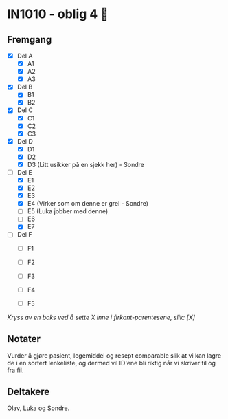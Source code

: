 # IN1010 - oblig 4 :rocket:

## Fremgang
- [X] Del A
    - [X] A1
    - [X] A2
    - [X] A3
- [X] Del B
    - [X] B1
    - [X] B2
- [X] Del C
    - [X] C1
    - [X] C2
    - [X] C3
- [X] Del D
    - [X] D1
    - [X] D2
    - [X] D3 (Litt usikker på en sjekk her) - Sondre
- [ ] Del E
    - [X] E1
    - [X] E2
    - [X] E3
    - [X] E4 (Virker som om denne er grei - Sondre)
    - [ ] E5 (Luka jobber med denne)
    - [ ] E6
    - [X] E7
- [ ] Del F
    - [ ] F1
    - [ ] F2
    - [ ] F3
    - [ ] F4
    - [ ] F5


*Kryss av en boks ved å sette X inne i firkant-parentesene, slik: [X]*

## Notater
Vurder å gjøre pasient, legemiddel og resept comparable slik at vi kan lagre de i en sortert lenkeliste, og dermed vil ID'ene bli riktig når vi skriver til og fra fil.

## Deltakere
Olav, Luka og Sondre.
